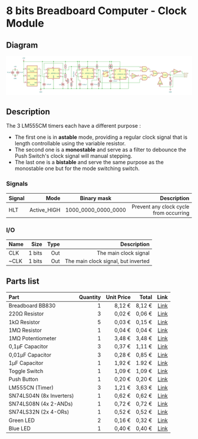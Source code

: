 # 8 bits Breadboard Computer - Clock Module

## Diagram
<img src="schematics/clock.png">

## Description
The 3 LM555CM timers each have a different purpose :
- The first one is in **astable** mode, providing a regular clock signal that is length controllable using the variable resistor.
- The second one is a **monostable** and serve as a filter to debounce the Push Switch's clock signal will manual stepping.
- The last one is a **bistable** and serve the same purpose as the monostable one but for the mode switching switch.

### Signals
| Signal |        Mode |     Binary mask     |                                 Description |
|:-------|------------:|:-------------------:|--------------------------------------------:|
| HLT    | Active_HIGH | 1000_0000_0000_0000 |      Prevent any clock cycle from occurring |

### I/O
| Name |   Size |     Type |                         Description |
|:-----|-------:|---------:|------------------------------------:|
| CLK  | 1 bits |      Out |               The main clock signal |
| ~CLK | 1 bits |      Out | The main clock signal, but inverted |


## Parts list

| Part                                    | Quantity | Unit Price |  Total |                                                                                                                                                                                                                                                                                                                                                                                                                                                                                                                                                                                                                                       Link |
|:----------------------------------------|---------:|-----------:|-------:|-------------------------------------------------------------------------------------------------------------------------------------------------------------------------------------------------------------------------------------------------------------------------------------------------------------------------------------------------------------------------------------------------------------------------------------------------------------------------------------------------------------------------------------------------------------------------------------------------------------------------------------------:|
| Breadboard BB830                        |        1 |     8,12 € | 8,12 € |                                                                                                                                                                                                                                                                                                                                                                                                                                                                                                                               [Link](https://www.mouser.fr/ProductDetail/BusBoard-Prototype-Systems/BB830?qs=VEfmQw3KOauhPeTwYxNCaA%3D%3D) |
| 220Ω Resistor                           |        3 |     0,02 € | 0,06 € |                                                                                                                                                                                                                                                                                                                                                                                                                                                                                                                                       [Link](https://www.mouser.fr/ProductDetail/YAGEO/CFR-25JT-52-220R?qs=KUIzHt%2Fe91lrctWTReofaw%3D%3D) |
| 1kΩ Resistor                            |        5 |     0,03 € | 0,15 € |                                                                                                                                                                                                                                                                                                                                                                                                                                                                                                                         [Link](https://www.mouser.fr/ProductDetail/YAGEO/CFR-25JR-52-1K?qs=sGAEpiMZZMtlubZbdhIBIG2rwDeDG2Hz0nFs2Ia3WF8%3D) |
| 1MΩ Resistor                            |        1 |     0,04 € | 0,04 € |                                                                                                                                                                                                                                                                                                                                                                                                                                                                                                                       [Link](https://www.mouser.fr/ProductDetail/YAGEO/CFR-25JT-52-1M?qs=sGAEpiMZZMtlubZbdhIBIFoOGUvNp40aH4%2FXjzEg6fE%3D) |
| 1MΩ Potentiometer                       |        1 |     3,48 € | 3,48 € |                                                                                                                                                                                                                                                                                                                                                                                                                                                                                                                                        [Link](https://www.mouser.fr/ProductDetail/Bourns/3310C-001-105L?qs=eLugBjTgzvPv9Y%2FgcMMx5A%3D%3D) |
| 0,1µF Capacitor                         |        3 |     0,37 € | 1,11 € |                                                                                                                                                                                                                                                                                                                                                                                                                                                                                              [Link](https://www.mouser.fr/ProductDetail/Vishay-BC-Components/K104K15X7RF53H5G?qs=sGAEpiMZZMsh%252B1woXyUXj30ZYomYlxpXf%2Fk4SX%252BaKhs%3D) |
| 0,01µF Capacitor                        |        3 |     0,28 € | 0,85 € |                                                                                                                                                                                                                                                                                                                                                                                                                                                                                                    [Link](https://www.mouser.fr/ProductDetail/Murata-Electronics/RDER71H103K0K1H03B?qs=sGAEpiMZZMsh%252B1woXyUXjxDBwwEQMMyX8THmGZDylx4%3D) |
| 1µF Capacitor                           |        1 |     1,92 € | 1.92 € |                                                                                                                                                                                                                                                                                                                                                                                                                                                                                                    [Link](https://www.mouser.fr/ProductDetail/Vishay-BC-Components/K105K20X7RF53H5G?qs=sGAEpiMZZMsh%252B1woXyUXj30ZYomYlxpX2NqlpTPuHDk%3D) |
| Toggle Switch                           |        1 |     1,09 € | 1,09 € |                                                                                                                                                                                                                                                                                                                                                                                                                                                                                                                      [Link](https://www.mouser.lu/ProductDetail/TE-Connectivity-Alcoswitch/MHS12204?qs=x%2FgbKjZ2T%2FPUluB%2FWhqq0Q%3D%3D) |
| Push Button                             |        1 |     0,20 € | 0,20 € |                                                                                                                                                                                                                                                                                                                                                                                                                                                                                                                                        [Link](https://www.mouser.lu/ProductDetail/E-Switch/TL1105PF160Q?qs=iWbXB9lueyCtFh0h%2FBaqIg%3D%3D) |
| LM555CN (Timer)                         |        3 |     1,21 € | 3,63 € |                                                                                                                                                                                                                                                                                                                                                                                                                                                                                                                               [Link](https://www.mouser.lu/ProductDetail/Texas-Instruments/LM555CN-NOPB?qs=QbsRYf82W3GjZpQL%2FakZOg%3D%3D) |
| SN74LS04N (8x Inverters)                |        1 |     0,62 € | 0,62 € |                                                                                                                                                                                                                                                                                                                                                                                                                                                                                                                                    [Link](https://www.mouser.lu/ProductDetail/Texas-Instruments/SN74LS04N?qs=spW5eSrOWB4DgGWIHPxzvg%3D%3D) |
| SN74LS08N (4x 2-ANDs)                   |        1 |     0,72 € | 0,72 € |                                                                                                                                                                                                                                                                                                                                                                                                                                                                                                                                    [Link](https://www.mouser.lu/ProductDetail/Texas-Instruments/SN74LS08N?qs=spW5eSrOWB4y5MjcKVGhlA%3D%3D) |
| SN74LS32N (2x 4-ORs)                    |        1 |     0,52 € | 0,52 € |                                                                                                                                                                                                                                                                                                                                                                                                                                                                                                                                    [Link](https://www.mouser.lu/ProductDetail/Texas-Instruments/SN74LS32N?qs=q2XTDbzbm6DA9Mnew5GiLA%3D%3D) |
| Green LED                               |        2 |     0,16 € | 0,32 € |                                                                                                                                                                                                                                                                                                                                                                                                                                                                                                                                            [Link](https://www.mouser.lu/ProductDetail/Kingbright/WP7113GT?qs=pz0eHrWKk7l3r4lHAQVJ9A%3D%3D) |
| Blue LED                                |        1 |     0,40 € | 0,40 € |                                                                                                                                                                                                                                                                                                                                                                                                                                                                                                                                         [Link](https://www.mouser.lu/ProductDetail/Kingbright/WP7083QBD-G?qs=vEWui5pQpatbKK552qzGvw%3D%3D) |

